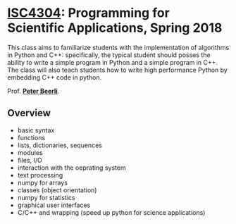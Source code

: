 # [ISC4304]: Programming for Scientific Applications, Spring 2018

This class aims to familiarize students with the implementation of algorithms in Python and C++: specifically, the typical student should posses the ability to write a simple program in Python and a simple program in C++.  The class will also teach students how to write high performance Python by embedding C++ code in python.

Prof. [**Peter Beerli**].

## Overview

- basic syntax
- functions
- lists, dictionaries, sequences
- modules
- files, I/O
- interaction with the oeprating system
- text processing
- numpy for arrays
- classes (object orientation)
- numpy for statistics
- graphical user interfaces
- C/C++ and wrapping (speed up python for science applications)

[ISC4304]: http://www.peterbeerli.com/classes/index.php?title=ISC-4304
[**Peter Beerli**]: http://peterbeerli.com

